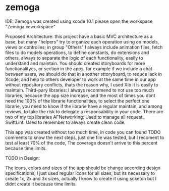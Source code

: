 # zemoga
IDE:
Zemoga was created using xcode 10.1 please open the workspace "Zemoga.xcworkspace"

Proposed Architecture:
this project have a basic MVC architecture as a base, but many "helpers" try to organize each operation using on models, views or controlles; in group "Others" I always include animation files, fetch files to do models operations, to define constants, do extensions and others, always to separate the logic of each functionality, easily to understand and maintain.
You should created storyboards for more functionalityes, or section in the apps, for example if we include a chat between users, we should do that in anotther sttoryboard, to reduce lack in Xcode, and help to others developer to work at the same time in our app without repository conflicts, thats the reason why, I used Xib it is easily to maintain.
Third-pary libraries:
I always recommend to not use too much libraries, because the app size increase, and the most of times you dont need the 100% of the librarie functionalities, to select the perfect one librarie, you need to know if the librarie have a regular maintain, and among reviews, to take the risk to delegate a responsability in your code.
There are two of my top libraries
AFNetworking:
Used to manage all request.
SwiftLint:
Used to remember to always create clean code.

This app was created without too much time, in code you can found TODO comments to know the next steps, just one file was tested, but I recoment to test al least 70% of the code, The coverage doesn't arrive to this percent because time limits.

TODO in Design:

The icons, colors and sizes of the app should be change according design specifications, I just used regular icons for all sizes, but its necessary to create 1x, 2x and 3x sizes, actually I know to create it using scketch but I didnt create it because time limits.
